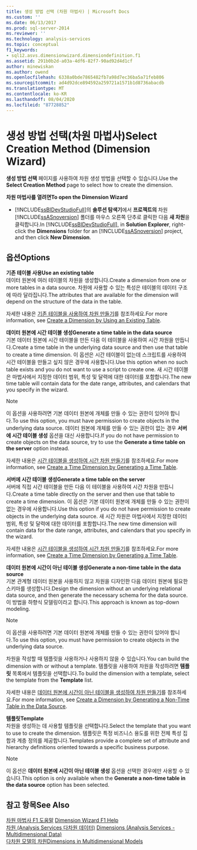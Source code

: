 ```yaml
---
title: 생성 방법 선택 (차원 마법사) | Microsoft Docs
ms.custom: ''
ms.date: 06/13/2017
ms.prod: sql-server-2014
ms.reviewer: ''
ms.technology: analysis-services
ms.topic: conceptual
f1_keywords:
- sql12.asvs.dimensionwizard.dimensiondefinition.f1
ms.assetid: 291b0b2d-a03a-4df6-82f7-90ad92d4d1cf
author: minewiskan
ms.author: owend
ms.openlocfilehash: 6338a0bde7865482fb7a98d7ec36ba5a71feb806
ms.sourcegitcommit: ad4d92dce894592a259721a1571b1d8736abacdb
ms.translationtype: MT
ms.contentlocale: ko-KR
ms.lasthandoff: 08/04/2020
ms.locfileid: "87728852"
---
```

# <a name="select-creation-method-dimension-wizard"></a><span data-ttu-id="453d8-102">생성 방법 선택(차원 마법사)</span><span class="sxs-lookup"><span data-stu-id="453d8-102">Select Creation Method (Dimension Wizard)</span></span>
  <span data-ttu-id="453d8-103">**생성 방법 선택** 페이지를 사용하여 차원 생성 방법을 선택할 수 있습니다.</span><span class="sxs-lookup"><span data-stu-id="453d8-103">Use the **Select Creation Method** page to select how to create the dimension.</span></span>  
  
 <span data-ttu-id="453d8-104">**차원 마법사를 열려면**</span><span class="sxs-lookup"><span data-stu-id="453d8-104">**To open the Dimension Wizard**</span></span>  
  
-   <span data-ttu-id="453d8-105">[!INCLUDE[ssBIDevStudioFull](../includes/ssbidevstudiofull-md.md)]의 **솔루션 탐색기**에서 **프로젝트의** 차원 [!INCLUDE[ssASnoversion](../includes/ssasnoversion-md.md)] 폴더를 마우스 오른쪽 단추로 클릭한 다음 **새 차원**을 클릭합니다.</span><span class="sxs-lookup"><span data-stu-id="453d8-105">In [!INCLUDE[ssBIDevStudioFull](../includes/ssbidevstudiofull-md.md)], in **Solution Explorer**, right-click the **Dimensions** folder for an [!INCLUDE[ssASnoversion](../includes/ssasnoversion-md.md)] project, and then click **New Dimension**.</span></span>  
  
## <a name="options"></a><span data-ttu-id="453d8-106">옵션</span><span class="sxs-lookup"><span data-stu-id="453d8-106">Options</span></span>  
 <span data-ttu-id="453d8-107">**기존 테이블 사용**</span><span class="sxs-lookup"><span data-stu-id="453d8-107">**Use an existing table**</span></span>  
 <span data-ttu-id="453d8-108">데이터 원본에 여러 테이블의 차원을 생성합니다.</span><span class="sxs-lookup"><span data-stu-id="453d8-108">Create a dimension from one or more tables in a data source.</span></span> <span data-ttu-id="453d8-109">차원에 사용할 수 있는 특성은 테이블의 데이터 구조에 따라 달라집니다.</span><span class="sxs-lookup"><span data-stu-id="453d8-109">The attributes that are available for the dimension will depend on the structure of the data in the table.</span></span>  
  
 <span data-ttu-id="453d8-110">자세한 내용은 [기존 테이블을 사용하여 차원 만들기](multidimensional-models/create-a-dimension-by-using-an-existing-table.md)를 참조하세요.</span><span class="sxs-lookup"><span data-stu-id="453d8-110">For more information, see [Create a Dimension by Using an Existing Table](multidimensional-models/create-a-dimension-by-using-an-existing-table.md).</span></span>  
  
 <span data-ttu-id="453d8-111">**데이터 원본에 시간 테이블 생성**</span><span class="sxs-lookup"><span data-stu-id="453d8-111">**Generate a time table in the data source**</span></span>  
 <span data-ttu-id="453d8-112">기본 데이터 원본에 시간 테이블을 만든 다음 이 테이블을 사용하여 시간 차원을 만듭니다.</span><span class="sxs-lookup"><span data-stu-id="453d8-112">Create a time table in the underlying data source and then use that table to create a time dimension.</span></span> <span data-ttu-id="453d8-113">이 옵션은 시간 테이블이 없는데 스크립트를 사용하여 시간 테이블을 만들고 싶지 않은 경우에 사용합니다.</span><span class="sxs-lookup"><span data-stu-id="453d8-113">Use this option when no such table exists and you do not want to use a script to create one.</span></span> <span data-ttu-id="453d8-114">새 시간 테이블은 마법사에서 지정한 데이터 범위, 특성 및 달력에 대한 데이터를 포함합니다.</span><span class="sxs-lookup"><span data-stu-id="453d8-114">The new time table will contain data for the date range, attributes, and calendars that you specify in the wizard.</span></span>  
  
> [!NOTE]  
>  <span data-ttu-id="453d8-115">이 옵션을 사용하려면 기본 데이터 원본에 개체를 만들 수 있는 권한이 있어야 합니다.</span><span class="sxs-lookup"><span data-stu-id="453d8-115">To use this option, you must have permission to create objects in the underlying data source.</span></span> <span data-ttu-id="453d8-116">데이터 원본에 개체를 만들 수 있는 권한이 없는 경우 **서버에 시간 테이블 생성** 옵션을 대신 사용합니다.</span><span class="sxs-lookup"><span data-stu-id="453d8-116">If you do not have permission to create objects on the data source, try to use the **Generate a time table on the server** option instead.</span></span>  
  
 <span data-ttu-id="453d8-117">자세한 내용은 [시간 테이블을 생성하여 시간 차원 만들기](multidimensional-models/create-a-time-dimension-by-generating-a-time-table.md)를 참조하세요.</span><span class="sxs-lookup"><span data-stu-id="453d8-117">For more information, see [Create a Time Dimension by Generating a Time Table](multidimensional-models/create-a-time-dimension-by-generating-a-time-table.md).</span></span>  
  
 <span data-ttu-id="453d8-118">**서버에 시간 테이블 생성**</span><span class="sxs-lookup"><span data-stu-id="453d8-118">**Generate a time table on the server**</span></span>  
 <span data-ttu-id="453d8-119">서버에 직접 시간 테이블을 만든 다음 이 테이블을 사용하여 시간 차원을 만듭니다.</span><span class="sxs-lookup"><span data-stu-id="453d8-119">Create a time table directly on the server and then use that table to create a time dimension.</span></span> <span data-ttu-id="453d8-120">이 옵션은 기본 데이터 원본에 개체를 만들 수 있는 권한이 없는 경우에 사용합니다.</span><span class="sxs-lookup"><span data-stu-id="453d8-120">Use this option if you do not have permission to create objects in the underlying data source.</span></span> <span data-ttu-id="453d8-121">새 시간 차원은 마법사에서 지정한 데이터 범위, 특성 및 달력에 대한 데이터를 포함합니다.</span><span class="sxs-lookup"><span data-stu-id="453d8-121">The new time dimension will contain data for the date range, attributes, and calendars that you specify in the wizard.</span></span>  
  
 <span data-ttu-id="453d8-122">자세한 내용은 [시간 테이블을 생성하여 시간 차원 만들기](multidimensional-models/create-a-time-dimension-by-generating-a-time-table.md)를 참조하세요.</span><span class="sxs-lookup"><span data-stu-id="453d8-122">For more information, see [Create a Time Dimension by Generating a Time Table](multidimensional-models/create-a-time-dimension-by-generating-a-time-table.md).</span></span>  
  
 <span data-ttu-id="453d8-123">**데이터 원본에 시간이 아닌 테이블 생성**</span><span class="sxs-lookup"><span data-stu-id="453d8-123">**Generate a non-time table in the data source**</span></span>  
 <span data-ttu-id="453d8-124">기본 관계형 데이터 원본을 사용하지 않고 차원을 디자인한 다음 데이터 원본에 필요한 스키마를 생성합니다.</span><span class="sxs-lookup"><span data-stu-id="453d8-124">Design the dimension without an underlying relational data source, and then generate the necessary schema for the data source.</span></span> <span data-ttu-id="453d8-125">이 방법을 하향식 모델링이라고 합니다.</span><span class="sxs-lookup"><span data-stu-id="453d8-125">This approach is known as top-down modeling.</span></span>  
  
> [!NOTE]  
>  <span data-ttu-id="453d8-126">이 옵션을 사용하려면 기본 데이터 원본에 개체를 만들 수 있는 권한이 있어야 합니다.</span><span class="sxs-lookup"><span data-stu-id="453d8-126">To use this option, you must have permission to create objects in the underlying data source.</span></span>  
  
 <span data-ttu-id="453d8-127">차원을 작성할 때 템플릿을 사용하거나 사용하지 않을 수 있습니다.</span><span class="sxs-lookup"><span data-stu-id="453d8-127">You can build the dimension with or without a template.</span></span> <span data-ttu-id="453d8-128">템플릿을 사용하여 차원을 작성하려면 **템플릿** 목록에서 템플릿을 선택합니다.</span><span class="sxs-lookup"><span data-stu-id="453d8-128">To build the dimension with a template, select the template from the **Template** list.</span></span>  
  
 <span data-ttu-id="453d8-129">자세한 내용은 [데이터 원본에 시간이 아닌 테이블을 생성하여 차원 만들기](multidimensional-models/create-a-dimension-by-generating-a-non-time-table-in-the-data-source.md)를 참조하세요.</span><span class="sxs-lookup"><span data-stu-id="453d8-129">For more information, see [Create a Dimension by Generating a Non-Time Table in the Data Source](multidimensional-models/create-a-dimension-by-generating-a-non-time-table-in-the-data-source.md).</span></span>  
  
 <span data-ttu-id="453d8-130">**템플릿**</span><span class="sxs-lookup"><span data-stu-id="453d8-130">**Template**</span></span>  
 <span data-ttu-id="453d8-131">차원을 생성하는 데 사용할 템플릿을 선택합니다.</span><span class="sxs-lookup"><span data-stu-id="453d8-131">Select the template that you want to use to create the dimension.</span></span> <span data-ttu-id="453d8-132">템플릿은 특정 비즈니스 용도를 위한 전체 특성 집합과 계층 정의를 제공합니다.</span><span class="sxs-lookup"><span data-stu-id="453d8-132">Templates provide a complete set of attribute and hierarchy definitions oriented towards a specific business purpose.</span></span>  
  
> [!NOTE]  
>  <span data-ttu-id="453d8-133">이 옵션은 **데이터 원본에 시간이 아닌 테이블 생성** 옵션을 선택한 경우에만 사용할 수 있습니다.</span><span class="sxs-lookup"><span data-stu-id="453d8-133">This option is only available when the **Generate a non-time table in the data source** option has been selected.</span></span>  
  
## <a name="see-also"></a><span data-ttu-id="453d8-134">참고 항목</span><span class="sxs-lookup"><span data-stu-id="453d8-134">See Also</span></span>  
 <span data-ttu-id="453d8-135">[차원 마법사 F1 도움말](dimension-wizard-f1-help.md) </span><span class="sxs-lookup"><span data-stu-id="453d8-135">[Dimension Wizard F1 Help](dimension-wizard-f1-help.md) </span></span>  
 <span data-ttu-id="453d8-136">[차원 &#40;Analysis Services 다차원 데이터&#41;](multidimensional-models-olap-logical-dimension-objects/dimensions-analysis-services-multidimensional-data.md) </span><span class="sxs-lookup"><span data-stu-id="453d8-136">[Dimensions &#40;Analysis Services - Multidimensional Data&#41;](multidimensional-models-olap-logical-dimension-objects/dimensions-analysis-services-multidimensional-data.md) </span></span>  
 [<span data-ttu-id="453d8-137">다차원 모델의 차원</span><span class="sxs-lookup"><span data-stu-id="453d8-137">Dimensions in Multidimensional Models</span></span>](multidimensional-models/dimensions-in-multidimensional-models.md)  
  
  
